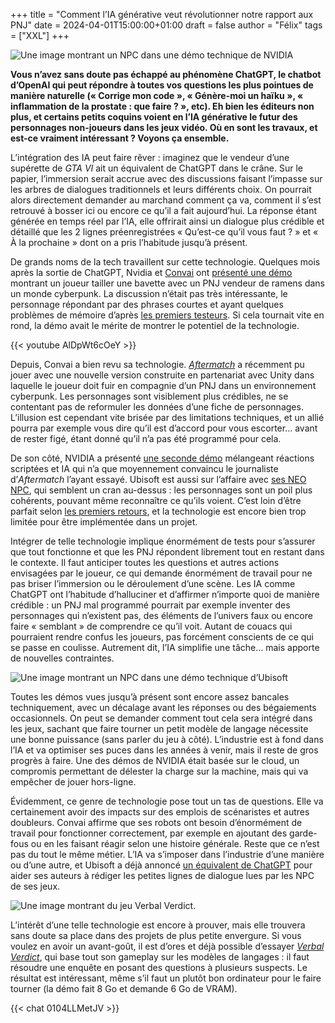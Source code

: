 +++
title = "Comment l’IA générative veut révolutionner notre rapport aux PNJ"
date = 2024-04-01T15:00:00+01:00
draft = false
author = "Félix"
tags = ["XXL"]
+++ 

![Une image montrant un NPC dans une démo technique de NVIDIA](demonvidia.jpg "Image : NVIDIA")

**Vous n’avez sans doute pas échappé au phénomène ChatGPT, le chatbot d’OpenAI qui peut répondre à toutes vos questions les plus pointues de manière naturelle (« Corrige mon code », « Génère-moi un haïku », « inflammation de la prostate : que faire ? », etc). Eh bien les éditeurs non plus, et certains petits coquins voient en l’IA générative le futur des personnages non-joueurs dans les jeux vidéo. Où en sont les travaux, et est-ce vraiment intéressant ? Voyons ça ensemble.**

L’intégration des IA peut faire rêver : imaginez que le vendeur d’une supérette de *GTA VI* ait un équivalent de ChatGPT dans le crâne. Sur le papier, l’immersion serait accrue avec des discussions faisant l’impasse sur les arbres de dialogues traditionnels et leurs différents choix. On pourrait alors directement demander au marchand comment ça va, comment il s’est retrouvé à bosser ici ou encore ce qu’il a fait aujourd’hui. La réponse étant générée en temps réel par l’IA, elle offrirait ainsi un dialogue plus crédible et détaillé que les 2 lignes préenregistrées « Qu’est-ce qu’il vous faut ? » et « À la prochaine » dont on a pris l’habitude jusqu’à présent.

De grands noms de la tech travaillent sur cette technologie. Quelques mois après la sortie de ChatGPT, Nvidia et [Convai](https://www.convai.com) ont [présenté une démo](https://www.youtube.com/watch?v=nAEQdF3JAJo) montrant un joueur tailler une bavette avec un PNJ vendeur de ramens dans un monde cyberpunk. La discussion n’était pas très intéressante, le personnage répondant par des phrases courtes et ayant quelques problèmes de mémoire d’après [les premiers testeurs](https://www.convai.com). Si cela tournait vite en rond, la démo avait le mérite de montrer le potentiel de la technologie. 

{{< youtube AlDpWt6cOeY >}} 

Depuis, Convai a bien revu sa technologie. *[Aftermatch](https://aftermath.site/ai-npcs-nvidia-unity-ubisoft-convai-inworld)* a récemment pu jouer avec une nouvelle version construite en partenariat avec Unity dans laquelle le joueur doit fuir en compagnie d’un PNJ dans un environnement cyberpunk. Les personnages sont visiblement plus crédibles, ne se contentant pas de reformuler les données d’une fiche de personnages. L’illusion est cependant vite brisée par des limitations techniques, et un allié pourra par exemple vous dire qu’il est d’accord pour vous escorter… avant de rester figé, étant donné qu’il n’a pas été programmé pour cela.

De son côté, NVIDIA a présenté [une seconde démo](https://www.youtube.com/watch?v=uryeFhnNzEs) mélangeant réactions scriptées et IA qui n’a que moyennement convaincu le journaliste d’*Aftermatch* l’ayant essayé. Ubisoft est aussi sur l’affaire avec [ses NEO NPC](https://news.ubisoft.com/en-us/article/5qXdxhshJBXoanFZApdG3L/how-ubisofts-new-generative-ai-prototype-changes-the-narrative-for-npcs?isSso=true&refreshStatus=noLoginData), qui semblent un cran au-dessus : les personnages sont un poil plus cohérents, pouvant même reconnaître ce qu’ils voient. C’est loin d’être parfait selon [les premiers retours](https://www.theverge.com/2024/3/19/24105748/nvidia-neo-npc-prototypes-gdc-2024), et la technologie est encore bien trop limitée pour être implémentée dans un projet.

Intégrer de telle technologie implique énormément de tests pour s’assurer que tout fonctionne et que les PNJ répondent librement tout en restant dans le contexte. Il faut anticiper toutes les questions et autres actions envisagées par le joueur, ce qui demande énormément de travail pour ne pas briser l’immersion ou le déroulement d’une scène. Les IA comme ChatGPT ont l’habitude d’halluciner et d’affirmer n’importe quoi de manière crédible : un PNJ mal programmé pourrait par exemple inventer des personnages qui n’existent pas, des éléments de l’univers faux ou encore faire « semblant » de comprendre ce qu’il voit. Autant de couacs qui pourraient rendre confus les joueurs, pas forcément conscients de ce qui se passe en coulisse. Autrement dit, l’IA simplifie une tâche… mais apporte de nouvelles contraintes.

![Une image montrant un NPC dans une démo technique d’Ubisoft](PNJUbi.jpg "Image : Ubisoft.")

Toutes les démos vues jusqu’à présent sont encore assez bancales techniquement, avec un décalage avant les réponses ou des bégaiements occasionnels. On peut se demander comment tout cela sera intégré dans les jeux, sachant que faire tourner un petit modèle de langage nécessite une bonne puissance (sans parler du jeu à côté). L’industrie est à fond dans l’IA et va optimiser ses puces dans les années à venir, mais il reste de gros progrès à faire. Une des démos de NVIDIA était basée sur le cloud, un compromis permettant de délester la charge sur la machine, mais qui va empêcher de jouer hors-ligne.

Évidemment, ce genre de technologie pose tout un tas de questions. Elle va certainement avoir des impacts sur des emplois de scénaristes et autres doubleurs. Convai affirme que ses robots ont besoin d’énormément de travail pour fonctionner correctement, par exemple en ajoutant des garde-fous ou en les faisant réagir selon une histoire générale. Reste que ce n’est pas du tout le même métier. L’IA va s’imposer dans l’industrie d’une manière ou d’une autre, et Ubisoft a déjà annoncé [un équivalent de ChatGPT](https://news.ubisoft.com/en-us/article/7Cm07zbBGy4Xml6WgYi25d/the-convergence-of-ai-and-creativity-introducing-ghostwriter) pour aider ses auteurs à rédiger les petites lignes de dialogue lues par les NPC de ses jeux.

![Une image montrant du jeu Verbal Verdict.](verbalverdict.jpg "Le jeu Verbal Verdict.")

L’intérêt d’une telle technologie est encore à prouver, mais elle trouvera sans doute sa place dans des projets de plus petite envergure. Si vous voulez en avoir un avant-goût, il est d’ores et déjà possible d’essayer *[Verbal Verdict](https://store.steampowered.com/app/2778780/Verbal_Verdict/)*, qui base tout son gameplay sur les modèles de langages : il faut résoudre une enquête en posant des questions à plusieurs suspects. Le résultat est intéressant, même s’il faut un plutôt bon ordinateur pour le faire tourner (la démo fait 8 Go et demande 6 Go de VRAM).

{{< chat 0104LLMetJV >}} 